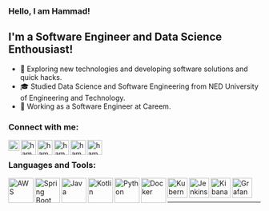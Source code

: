 ### Hello, I am Hammad!

## I'm a Software Engineer and Data Science Enthousiast!

- 🤔 Exploring new technologies and developing software solutions and quick hacks.
- 🎓 Studied Data Science and Software Engineering from NED University of Engineering and Technology.
- 💼 Working as a Software Engineer at Careem.

### Connect with me:

[<img align="left" alt="hammadallauddin | Stackoverflow" width="22px" src="https://cdn.jsdelivr.net/npm/simple-icons@3.4.0/icons/stackoverflow.svg" />][stackoverflow]
[<img align="left" alt="hammadallauddin | LinkedIn" width="30px" src="https://cdn.jsdelivr.net/npm/simple-icons@v3/icons/linkedin.svg" />][linkedin]
[<img align="left" alt="hammadallauddin | Reddit" width="30px" src="https://cdn.jsdelivr.net/npm/simple-icons@v3/icons/reddit.svg" />][reddit]
[<img align="left" alt="hammadallauddin | Twitter" width="30px" src="https://cdn.jsdelivr.net/npm/simple-icons@v3/icons/twitter.svg" />][twitter]
[<img align="left" alt="hammadallauddin | Instagram" width="30px" src="https://cdn.jsdelivr.net/npm/simple-icons@v3/icons/instagram.svg" />][instagram]
[<img align="left" alt="hammadallauddin | Facebook" width="30px" src="https://cdn.jsdelivr.net/npm/simple-icons@v3/icons/facebook.svg" />][facebook]

<br />

### Languages and Tools:
<img align="left" alt="AWS" width="50px" height="50px" src="https://yt3.ggpht.com/ytc/AMLnZu9BB7k3jVVzN5ZNKzKQhbkdl80vfA1E7S8clu84Hg=s900-c-k-c0x00ffffff-no-rj" />
<img align="left" alt="Spring Boot" width="50px" height="50px" src="https://pbs.twimg.com/profile_images/1235868806079057921/fTL08u_H_400x400.png" />
<img align="left" alt="Java" width="50px" height="50px" src="https://download.logo.wine/logo/Java_(programming_language)/Java_(programming_language)-Logo.wine.png" />
<img align="left" alt="Kotlin" width="50px" height="50px" src="https://d3njjcbhbojbot.cloudfront.net/api/utilities/v1/imageproxy/https://coursera-course-photos.s3.amazonaws.com/e3/f27630d13511e88dd241e68ded0cea/K_logo_800x800.png?auto=format%2Ccompress&dpr=1" />
<img align="left" alt="Python" width="50px"height="50px" src="https://www.python.org/static/opengraph-icon-200x200.png" />
<img align="left" alt="Docker" width="50px" height="50px" src="https://cdn4.iconfinder.com/data/icons/logos-and-brands/512/97_Docker_logo_logos-512.png" />
<img align="left" alt="Kubernetes" width="40px" height="40px" src="https://upload.wikimedia.org/wikipedia/commons/thumb/3/39/Kubernetes_logo_without_workmark.svg/1200px-Kubernetes_logo_without_workmark.svg.png" />
<img align="left" alt="Jenkins" width="40px" height="40px" src="https://www.pngitem.com/pimgs/m/340-3408094_jenkins-ci-hd-png-download.png" />
<img align="left" alt="Kibana" width="40px" height="40px" src="https://miro.medium.com/max/400/1*8j8fs_OnB1cnjQ1CbEbZkA.png" />
<img align="left" alt="Grafana" width="40px" height="40px" src="https://grafana.com/static/img/about/grafana_logo_swirl_fullcolor.jpg" />
<br />
<br />

---

[twitter]: https://twitter.com/hammadallauddin
[instagram]: https://instagram.com/hammadallauddin
[linkedin]: https://linkedin.com/in/hammadallauddin
[stackoverflow]: https://stackoverflow.com/users/4572126/hammad-allauddin
[facebook]: https://facebook.com/hammadallauddin
[reddit]: https://www.reddit.com/user/hammadallauddin
